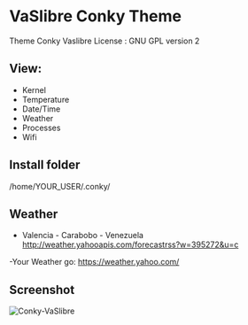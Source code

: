 # VaSlibre Conky Theme 

Theme Conky Vaslibre
License : GNU GPL version 2

## View:
- Kernel
- Temperature
- Date/Time
- Weather
- Processes
- Wifi 


## Install folder
/home/YOUR_USER/.conky/

## Weather 
* Valencia - Carabobo - Venezuela
  http://weather.yahooapis.com/forecastrss?w=395272&u=c

-Your Weather go: https://weather.yahoo.com/

## Screenshot

![Conky-VaSlibre](http://es.tinypic.com/r/21eyik0/8)
